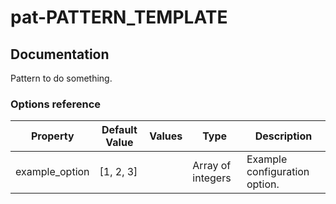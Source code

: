 pat-PATTERN_TEMPLATE
====================

## Documentation

Pattern to do something.


### Options reference

Property | Default Value | Values | Type | Description
---------|---------------|--------|------|------------
example_option | [1, 2, 3] | | Array of integers | Example configuration option.

